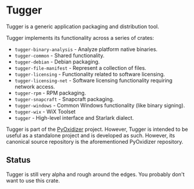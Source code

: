 # Tugger

Tugger is a generic application packaging and distribution tool.

Tugger implements its functionality across a series of crates:

* `tugger-binary-analysis` - Analyze platform native binaries.
* `tugger-common` - Shared functionality.
* `tugger-debian` - Debian packaging.
* `tugger-file-manifest` - Represent a collection of files.
* `tugger-licensing` - Functionality related to software licensing.
* `tugger-licensing-net` - Software licensing functionality requiring network access.
* `tugger-rpm` - RPM packaging.
* `tugger-snapcraft` - Snapcraft packaging.
* `tugger-windows` - Common Windows functionality (like binary signing).
* `tugger-wix` - WiX Toolset
* `tugger` - High-level interface and Starlark dialect.

Tugger is part of the
[PyOxidizer](https://github.com/indygreg/PyOxidizer.git) project. However,
Tugger is intended to be useful as a standalone project and is developed as
such. However, its canonical source repository is the aforementioned
PyOxidizer repository.

## Status

Tugger is still very alpha and rough around the edges. You probably don't
want to use this crate.

